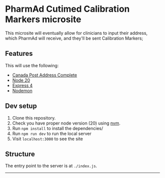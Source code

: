 # PharmAd Cutimed Calibration Markers microsite

This microsite will eventually allow for clinicians to input their address, which PharmAd will receive, and they'll be sent Calibration Markers;

## Features

This will use the following:

- [Canada Post Address Complete](https://www.canadapost-postescanada.ca/ac/)
- [Node 20](https://nodejs.org/en/)
- [Express 4](https://expressjs.com/)
- [Nodemon](https://nodemon.io/)

## Dev setup

1. Clone this repository.
2. Check you have proper node version (20) using [nvm](https://github.com/nvm-sh/nvm).
3. Run `npm install` to install the dependencies/
4. Run `npm run dev` to run the local server
5. Visit `localhost:3000` to see the site

## Structure

The entry point to the server is at `./index.js`.

---
